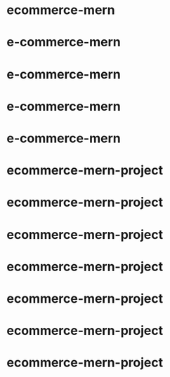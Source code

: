 # ecommerce-mern
# e-commerce-mern
# e-commerce-mern
# e-commerce-mern
# e-commerce-mern
# ecommerce-mern-project
# ecommerce-mern-project
# ecommerce-mern-project
# ecommerce-mern-project
# ecommerce-mern-project
# ecommerce-mern-project
# ecommerce-mern-project

